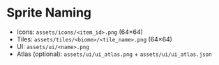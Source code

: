 # Sprite Naming
- Icons: `assets/icons/<item_id>.png` (64×64)
- Tiles: `assets/tiles/<biome>/<tile_name>.png` (64×64)
- UI: `assets/ui/<name>.png`
- Atlas (optional): `assets/ui/ui_atlas.png` + `assets/ui/ui_atlas.json`
